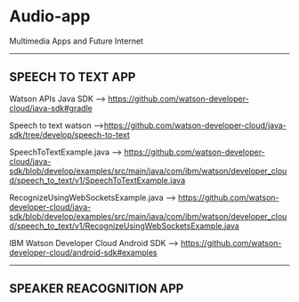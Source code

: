 # Audio-app
Multimedia Apps and Future Internet

----------------------------------------------------------------------------------------------------------------------------------------------------------------------------------------------------------------------------------------------
SPEECH TO TEXT APP
----------------------------------------------------------------------------------------------------------------------------------------------------------------------------------------------------------------------------------------------

Watson APIs Java SDK --> https://github.com/watson-developer-cloud/java-sdk#gradle

Speech to text watson -->https://github.com/watson-developer-cloud/java-sdk/tree/develop/speech-to-text

SpeechToTextExample.java --> https://github.com/watson-developer-cloud/java-sdk/blob/develop/examples/src/main/java/com/ibm/watson/developer_cloud/speech_to_text/v1/SpeechToTextExample.java

RecognizeUsingWebSocketsExample.java --> https://github.com/watson-developer-cloud/java-sdk/blob/develop/examples/src/main/java/com/ibm/watson/developer_cloud/speech_to_text/v1/RecognizeUsingWebSocketsExample.java

IBM Watson Developer Cloud Android SDK --> https://github.com/watson-developer-cloud/android-sdk#examples 

----------------------------------------------------------------------------------------------------------------------------------------------------------------------------------------------------------------------------------------------
SPEAKER REACOGNITION APP
----------------------------------------------------------------------------------------------------------------------------------------------------------------------------------------------------------------------------------------------
